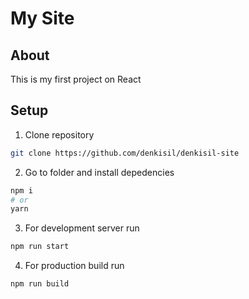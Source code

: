 # My Site

## About

This is my first project on React

## Setup

1. Clone repository

```bash
git clone https://github.com/denkisil/denkisil-site
```

2. Go to folder and install depedencies

```bash
npm i
# or
yarn
```

3. For development server run

```bash
npm run start
```

4. For production build run

```
npm run build
```

